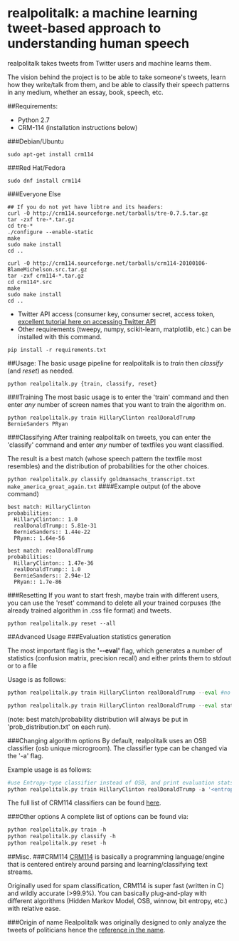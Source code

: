 # realpolitalk: a machine learning tweet-based approach to understanding human speech 
realpolitalk takes tweets from Twitter users and machine learns them. 

The vision behind the project is to be able to take someone's tweets, learn how they write/talk from them, and be able to classify their speech patterns in any medium, whether an essay, book, speech, etc.

##Requirements:
- Python 2.7 
- CRM-114 (installation instructions below)

###Debian/Ubuntu

`sudo apt-get install crm114`

###Red Hat/Fedora

`sudo dnf install crm114`

###Everyone Else

```
## If you do not yet have libtre and its headers:
curl -O http://crm114.sourceforge.net/tarballs/tre-0.7.5.tar.gz
tar -zxf tre-*.tar.gz
cd tre-*
./configure --enable-static
make
sudo make install
cd ..

curl -O http://crm114.sourceforge.net/tarballs/crm114-20100106-BlameMichelson.src.tar.gz
tar -zxf crm114-*.tar.gz
cd crm114*.src
make
sudo make install
cd ..
```

- Twitter API access (consumer key, consumer secret, access token, [excellent tutorial here on accessing Twitter API](http://pythoncentral.io/introduction-to-tweepy-twitter-for-python/)
- Other requirements (tweepy, numpy, scikit-learn, matplotlib, etc.) can be installed with this command.

`pip install -r requirements.txt`

##Usage:
The basic usage pipeline for realpolitalk is to _train_ then _classify_ (and _reset_) as needed.

`python realpolitalk.py {train, classify, reset}`

###Training
The most basic usage is to enter the 'train' command and then enter _any_ number of screen names that you want to train the algorithm on.

`python realpolitalk.py train HillaryClinton realDonaldTrump BernieSanders PRyan`

###Classifying 
After training realpolitalk on tweets, you can enter the 'classify' command and enter _any_ number of textfiles you want classified. 

The result is a best match (whose speech pattern the textfile most resembles) and the distribution of probabilities for the other choices.

`python realpolitalk.py classify goldmansachs_transcript.txt make_america_great_again.txt`
####Example output (of the above command)

```
best match: HillaryClinton
probabilities:
  HillaryClinton:: 1.0
  realDonaldTrump:: 5.81e-31
  BernieSanders:: 1.44e-22
  PRyan:: 1.64e-56

best match: realDonaldTrump
probabilities:
  HillaryClinton:: 1.47e-36
  realDonaldTrump:: 1.0
  BernieSanders:: 2.94e-12
  PRyan:: 1.7e-86
```

###Resetting
If you want to start fresh, maybe train with different users, you can use the 'reset' command to delete all your trained corpuses (the already trained algorithm in .css file format) and tweets.

`python realpolitalk.py reset --all`

##Advanced Usage
###Evaluation statistics generation 

The most important flag is the **'--eval'** flag, which generates a number of statistics (confusion matrix, precision recall) and either prints them to stdout or to a file 

Usage is as follows:

```python
python realpolitalk.py train HillaryClinton realDonaldTrump --eval #no arguments to print to stdout

python realpolitalk.py train HillaryClinton realDonaldTrump --eval statistics.txt #file_to_write_stats_to.txt
```

(note: best match/probability distribution will always be put in 'prob_distribution.txt' on each run). 

###Changing algorithm options
By default, realpolitalk uses an OSB classifier (osb unique microgroom). The classifier type can be changed via the '-a' flag.

Example usage is as follows:
```python
#use Entropy-type classifier instead of OSB, and print evaluation stats to stdout
python realpolitalk.py train HillaryClinton realDonaldTrump -a '<entropy unique crosslink>' --eval
```

The full list of CRM114 classifiers can be found [here](http://i.imgur.com/okAhS8l.png).


###Other options
A complete list of options can be found via:
```python
python realpolitalk.py train -h
python realpolitalk.py classify -h
python realpolitalk.py reset -h
```


##Misc.
###CRM114
[CRM114](crm114.sourceforge.net) is basically a programming language/engine that is centered entirely around parsing and learning/classifying text streams. 

Originally used for spam classification, CRM114 is super fast (written in C) and wildly accurate (>99.9%). You can basically plug-and-play with different algorithms (Hidden Markov Model, OSB, winnow, bit entropy, etc.) with relative ease.


###Origin of name
Realpolitalk was originally designed to only analyze the tweets of politicians hence the [reference in the name](https://en.wikipedia.org/wiki/Realpolitik).

